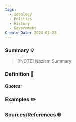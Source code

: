 ```yaml
---
tags:
  - Ideology
  - Politics
  - History
  - Government
Create Date: 2024-01-23
---
```

### Summary 💡


> [!NOTE] Nazism
> Summary

### Definition 📖
##### Quotes:

### Examples ✏️

### Sources/References 🌐 
